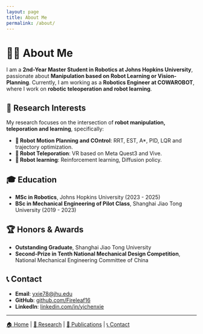 ```yaml
---
layout: page
title: About Me
permalink: /about/
---
```


# 👨‍🎓 About Me

I am a **2nd-Year Master Student in Robotics at Johns Hopkins University**, passionate about **Manipulation based on Robot Learning or Vision-Planning**. Currently, I am working as a **Robotics Engineer at COWAROBOT**, where I work on **robotic teleoperation and robot learning**.

## 🔬 Research Interests
My research focuses on the intersection of **robot manipulation, teleporation and learning**, specifically:
- **🤖 Robot Motion Planning and COntrol**: RRT, EST, A*, PID, LQR and trajectory optimization.
- **📡 Robot Teleporation**: VR based on Meta Quest3 and Vive.
- **🧠 Robot learning**: Reinforcement learning, Diffusion policy.

## 🎓 Education
- **MSc in Robotics**, Johns Hopkins University (2023 - 2025)
- **BSc in Mechanical Engineering of Pilot Class**, Shanghai Jiao Tong University (2019 - 2023)

## 🏆 Honors & Awards
- **Outstanding Graduate**, Shanghai Jiao Tong University
- **Second-Prize in Tenth National Mechanical Design Competition**, National Mechanical Engineering Committee of China

## 📞 Contact
- **Email**: yxie78@jhu.edu
- **GitHub**: [github.com/Fireleaf16](https://github.com/Fireleaf16)
- **LinkedIn**: [linkedin.com/in/yichenxie](https://linkedin.com/in/yichen-xie-137333291)

---
[🏠 Home](index.md) | [🔬 Research](research.md) | [📜 Publications](publications.md) | [📞 Contact](contact.md)
